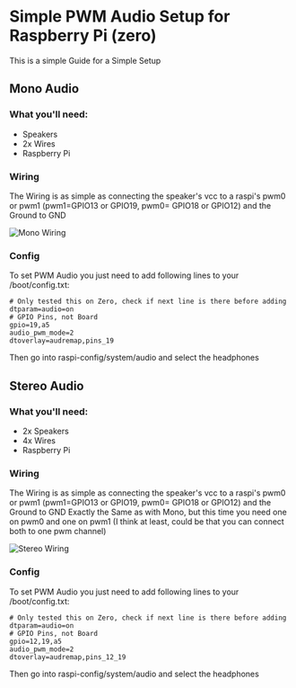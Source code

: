 # Simple PWM Audio Setup for Raspberry Pi (zero)

This is a simple Guide for a Simple Setup

## Mono Audio

### What you'll need:
- Speakers
- 2x Wires
- Raspberry Pi

### Wiring

The Wiring is as simple as connecting the speaker's vcc to a raspi's pwm0 or pwm1 (pwm1=GPIO13 or GPIO19, pwm0= GPIO18 or GPIO12) and the Ground to GND

![Mono Wiring](https://user-images.githubusercontent.com/73284582/157530011-1812c41b-64f2-44ab-bc78-5d3ffaa17012.png)

### Config

To set PWM Audio you just need to add following lines to your /boot/config.txt:

```
# Only tested this on Zero, check if next line is there before adding
dtparam=audio=on
# GPIO Pins, not Board
gpio=19,a5
audio_pwm_mode=2
dtoverlay=audremap,pins_19
```

Then go into raspi-config/system/audio and select the headphones

## Stereo Audio

### What you'll need:
- 2x Speakers
- 4x Wires
- Raspberry Pi

### Wiring

The Wiring is as simple as connecting the speaker's vcc to a raspi's pwm0 or pwm1 (pwm1=GPIO13 or GPIO19, pwm0= GPIO18 or GPIO12) and the Ground to GND
Exactly the Same as with Mono, but this time you need one on pwm0 and one on pwm1 (I think at least, could be that you can connect both to one pwm channel)

![Stereo Wiring](https://user-images.githubusercontent.com/73284582/157531123-badd41e4-79e7-4ce3-b252-cc238dd36d5c.png)

### Config

To set PWM Audio you just need to add following lines to your /boot/config.txt:

```
# Only tested this on Zero, check if next line is there before adding
dtparam=audio=on
# GPIO Pins, not Board
gpio=12,19,a5
audio_pwm_mode=2
dtoverlay=audremap,pins_12_19
```

Then go into raspi-config/system/audio and select the headphones
